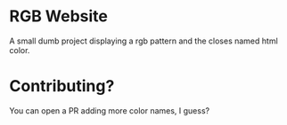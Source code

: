 # RGB Website
A small dumb project displaying a rgb pattern and the closes named html color.

# Contributing?
You can open a PR adding more color names, I guess?